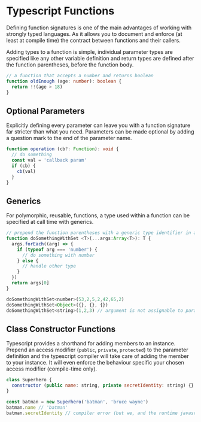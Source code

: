 # Typescript Functions

Defining function signatures is one of the main advantages of working with strongly typed languages.
As it allows you to document and enforce (at least at compile time) the contract between functions and their callers.

Adding types to a function is simple, individual parameter types are specified like any other variable definition and return types are defined after the function parentheses, before the function body.

```typescript
// a function that accepts a number and returns boolean
function oldEnough (age: number): boolean {
  return !!(age > 18)
}
```

## Optional Parameters

Explicitly defining every parameter can leave you with a function signature far stricter than what you need. Parameters can be made optional by adding a question mark to the end of the parameter name.

```typescript
function operation (cb?: Function): void {
  // do something
  const val = 'callback param'
  if (cb) {
    cb(val)
  }
}
```

## Generics

For polymorphic, reusable, functions, a type used within a function can be specified at call time with generics.

```javascript
// prepend the function parentheses with a generic type identifier in a set of <>
function doSomethingWithSet <T>(...args:Array<T>): T {
  args.forEach((arg) => {
    if (typeof arg === 'number') {
      // do something with number
    } else {
      // handle other type
    }
  })
  return args[0]
}

doSomethingWithSet<number>(53,2,5,2,42,65,2)
doSomethingWithSet<Object>({}, {}, {})
doSomethingWithSet<string>(1,2,3) // argument is not assignable to parameter of type string
```

## Class Constructor Functions

Typescript provides a shorthand for adding members to an instance. Prepend an access modifier (`public`, `private`, `protected`) to the parameter definition and the typescript compiler will take care of adding the member to your instance.  It will even enforce the behaviour specific your chosen access modifier (compile-time only).

```javascript
class Superhero {
  constructor (public name: string, private secretIdentity: string) {}
}

const batman = new Superhero('batman', 'bruce wayne')
batman.name // 'batman'
batman.secretIdentity // compiler error (but we, and the runtime javascript, know it's 'bruce wayne')
```